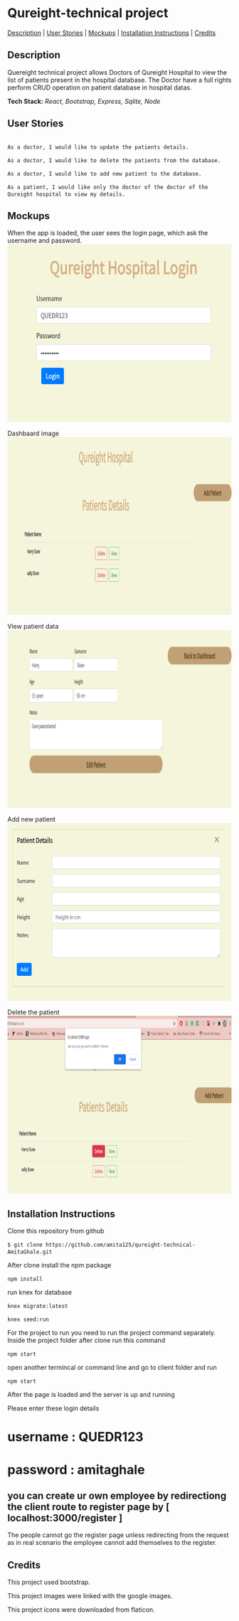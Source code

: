 
# Qureight-technical project

[Description](#description) | [User Stories](#user-stories) | [Mockups](#mockups) |  [Installation Instructions](#installation) | [Credits](#credits)

## <a name="description">Description</a>

Quereight technical project allows Doctors of Qureight Hospital to view the list of patients present in the hospital database. The Doctor have a full rights perform CRUD operation on patient database in hospital datas. 

**Tech Stack:** *React, Bootstrap, Express, Sqlite, Node*

## <a name="user-stories">User Stories</a>
```As a doctor, I would like to view the list of patients in the hospital database.
```
```
As a doctor, I would like to update the patients details.
```
```
As a doctor, I would like to delete the patients from the database.
```
```
As a doctor, I would like to add new patient to the database.
```
```
As a patient, I would like only the doctor of the doctor of the Qureight hospital to view my details.
```

## <a name="mockups">Mockups</a>

When the app is loaded, the user sees the login page, which ask the username and password.
<img src="https://github.com/amita125/qureight-technical-AmitaGhale/blob/master/images/login.png" alt="login" height="400" width="100%"/>

Dashbaard image 
<img src="https://github.com/amita125/qureight-technical-AmitaGhale/blob/master/images/dashboard.png" alt="dashboard" height="400" width="100%"/>

View patient data
<img src="https://github.com/amita125/qureight-technical-AmitaGhale/blob/master/images/view.png" alt="view" height="400" width="100%"/>


Add new patient
<img src="https://github.com/amita125/qureight-technical-AmitaGhale/blob/master/images/add.png" alt="add" height="400" width="100%"/>

Delete the patient 
<img src="https://github.com/amita125/qureight-technical-AmitaGhale/blob/master/images/delete.png" alt="delete" height="400" width="100%"/>



## <a name="installation">Installation Instructions</a>

Clone this repository from github 
```
$ git clone https://github.com/amita125/qureight-technical-AmitaGhale.git
```
After clone install the npm package
```
npm install 
```

run knex for database 
```
knex migrate:latest
```
```
knex seed:run
```

For the project to run you need to run the project command separately. 
Inside the project folder after clone run this command 
```
npm start
```

open another termincal or command line and go to client folder and run 
```
npm start 
```

After the page is loaded and the server is up and running 

Please enter these login details 

# username : QUEDR123
# password : amitaghale

## you can create ur own employee by redirectiong the client route to register page by [ localhost:3000/register ] 

The people cannot go the register page unless redirecting from the request as in real scenario the employee cannot add themselves to the register.




## <a name="credits">Credits</a>

This project used bootstrap.

This project images were linked with the google images. 

This project icons were downloaded from flaticon.
